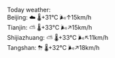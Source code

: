 Today weather:  
Beijing: ☁️   🌡️+31°C 🌬️↑15km/h  
Tianjin: ⛅️  🌡️+33°C 🌬️↗15km/h  
Shijiazhuang: ⛅️  🌡️+33°C 🌬️↖11km/h  
Tangshan: ⛈   🌡️+32°C 🌬️↗18km/h  
